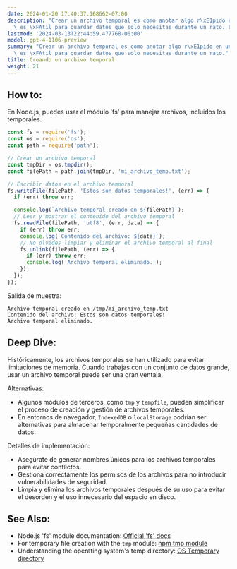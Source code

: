 ```yaml
---
date: 2024-01-20 17:40:37.168662-07:00
description: "Crear un archivo temporal es como anotar algo r\xE1pido en una servilleta:\
  \ es \xFAtil para guardar datos que solo necesitas durante un rato. Los programadores\u2026"
lastmod: '2024-03-13T22:44:59.477768-06:00'
model: gpt-4-1106-preview
summary: "Crear un archivo temporal es como anotar algo r\xE1pido en una servilleta:\
  \ es \xFAtil para guardar datos que solo necesitas durante un rato."
title: Creando un archivo temporal
weight: 21
---
```


## How to:
En Node.js, puedes usar el módulo 'fs' para manejar archivos, incluidos los temporales.

```javascript
const fs = require('fs');
const os = require('os');
const path = require('path');

// Crear un archivo temporal
const tmpDir = os.tmpdir();
const filePath = path.join(tmpDir, 'mi_archivo_temp.txt');

// Escribir datos en el archivo temporal
fs.writeFile(filePath, 'Estos son datos temporales!', (err) => {
  if (err) throw err;

  console.log(`Archivo temporal creado en ${filePath}`);
  // Leer y mostrar el contenido del archivo temporal
  fs.readFile(filePath, 'utf8', (err, data) => {
    if (err) throw err;
    console.log(`Contenido del archivo: ${data}`);
    // No olvides limpiar y eliminar el archivo temporal al final
    fs.unlink(filePath, (err) => {
      if (err) throw err;
      console.log('Archivo temporal eliminado.');
    });
  });
});
```

Salida de muestra:
```
Archivo temporal creado en /tmp/mi_archivo_temp.txt
Contenido del archivo: Estos son datos temporales!
Archivo temporal eliminado.
```

## Deep Dive:
Históricamente, los archivos temporales se han utilizado para evitar limitaciones de memoria. Cuando trabajas con un conjunto de datos grande, usar un archivo temporal puede ser una gran ventaja. 

Alternativas:
- Algunos módulos de terceros, como `tmp` y `tempfile`, pueden simplificar el proceso de creación y gestión de archivos temporales.
- En entornos de navegador, `IndexedDB` o `localStorage` podrían ser alternativas para almacenar temporalmente pequeñas cantidades de datos.

Detalles de implementación:
- Asegúrate de generar nombres únicos para los archivos temporales para evitar conflictos.
- Gestiona correctamente los permisos de los archivos para no introducir vulnerabilidades de seguridad.
- Limpia y elimina los archivos temporales después de su uso para evitar el desorden y el uso innecesario del espacio en disco.

## See Also:
- Node.js 'fs' module documentation: [Official 'fs' docs](https://nodejs.org/api/fs.html)
- For temporary file creation with the `tmp` module: [npm tmp module](https://www.npmjs.com/package/tmp)
- Understanding the operating system's temp directory: [OS Temporary directory](https://nodejs.org/api/os.html#ostmpdir)
